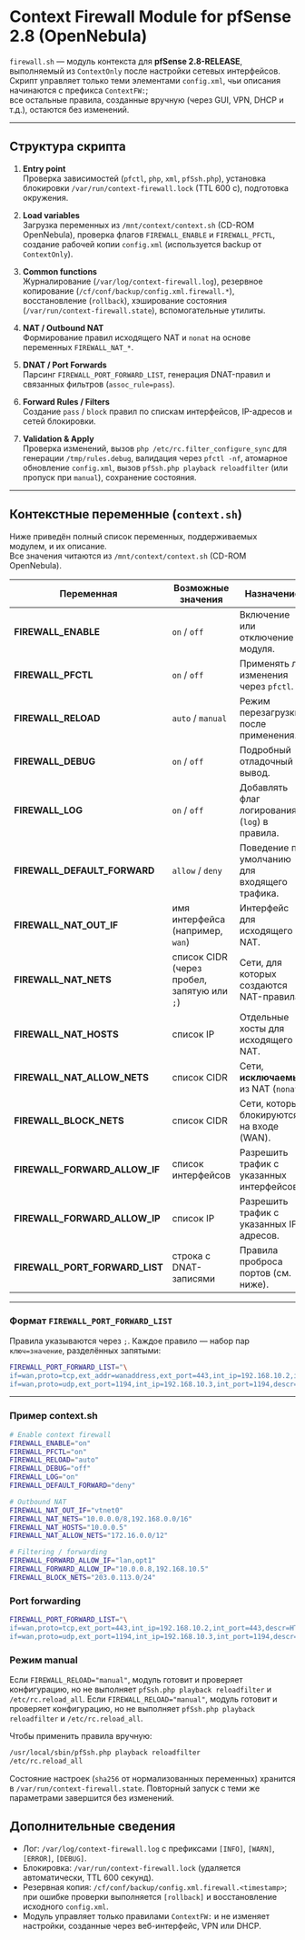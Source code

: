 # Context Firewall Module for pfSense 2.8 (OpenNebula)

`firewall.sh` — модуль контекста для **pfSense 2.8-RELEASE**, выполняемый из `ContextOnly` после настройки сетевых интерфейсов.  
Скрипт управляет только теми элементами `config.xml`, чьи описания начинаются с префикса `ContextFW:`;  
все остальные правила, созданные вручную (через GUI, VPN, DHCP и т.д.), остаются без изменений.

---

## Структура скрипта

1. **Entry point**  
   Проверка зависимостей (`pfctl`, `php`, `xml`, `pfSsh.php`), установка блокировки `/var/run/context-firewall.lock` (TTL 600 с), подготовка окружения.

2. **Load variables**  
   Загрузка переменных из `/mnt/context/context.sh` (CD-ROM OpenNebula), проверка флагов `FIREWALL_ENABLE` и `FIREWALL_PFCTL`, создание рабочей копии `config.xml` (используется backup от `ContextOnly`).

3. **Common functions**  
   Журналирование (`/var/log/context-firewall.log`), резервное копирование (`/cf/conf/backup/config.xml.firewall.*`), восстановление (`rollback`), хэширование состояния (`/var/run/context-firewall.state`), вспомогательные утилиты.

4. **NAT / Outbound NAT**  
   Формирование правил исходящего NAT и `nonat` на основе переменных `FIREWALL_NAT_*`.

5. **DNAT / Port Forwards**  
   Парсинг `FIREWALL_PORT_FORWARD_LIST`, генерация DNAT-правил и связанных фильтров (`assoc_rule=pass`).

6. **Forward Rules / Filters**  
   Создание `pass` / `block` правил по спискам интерфейсов, IP-адресов и сетей блокировки.

7. **Validation & Apply**  
   Проверка изменений, вызов `php /etc/rc.filter_configure_sync` для генерации `/tmp/rules.debug`, валидация через `pfctl -nf`, атомарное обновление `config.xml`, вызов `pfSsh.php playback reloadfilter` (или пропуск при `manual`), сохранение состояния.

---

## Контекстные переменные (`context.sh`)

Ниже приведён полный список переменных, поддерживаемых модулем, и их описание.  
Все значения читаются из `/mnt/context/context.sh` (CD-ROM OpenNebula).

| Переменная | Возможные значения | Назначение |
|-------------|--------------------|-------------|
| **FIREWALL_ENABLE** | `on` / `off` | Включение или отключение модуля. |
| **FIREWALL_PFCTL** | `on` / `off` | Применять ли изменения через `pfctl`. |
| **FIREWALL_RELOAD** | `auto` / `manual` | Режим перезагрузки после применения. |
| **FIREWALL_DEBUG** | `on` / `off` | Подробный отладочный вывод. |
| **FIREWALL_LOG** | `on` / `off` | Добавлять флаг логирования (`log`) в правила. |
| **FIREWALL_DEFAULT_FORWARD** | `allow` / `deny` | Поведение по умолчанию для входящего трафика. |
| **FIREWALL_NAT_OUT_IF** | имя интерфейса (например, `wan`) | Интерфейс для исходящего NAT. |
| **FIREWALL_NAT_NETS** | список CIDR (через пробел, запятую или `;`) | Сети, для которых создаются NAT-правила. |
| **FIREWALL_NAT_HOSTS** | список IP | Отдельные хосты для исходящего NAT. |
| **FIREWALL_NAT_ALLOW_NETS** | список CIDR | Сети, **исключаемые** из NAT (`nonat`). |
| **FIREWALL_BLOCK_NETS** | список CIDR | Сети, которые блокируются на входе (WAN). |
| **FIREWALL_FORWARD_ALLOW_IF** | список интерфейсов | Разрешить трафик с указанных интерфейсов. |
| **FIREWALL_FORWARD_ALLOW_IP** | список IP | Разрешить трафик с указанных IP-адресов. |
| **FIREWALL_PORT_FORWARD_LIST** | строка с DNAT-записями | Правила проброса портов (см. ниже). |

---

### Формат `FIREWALL_PORT_FORWARD_LIST`

Правила указываются через `;`. Каждое правило — набор пар `ключ=значение`, разделённых запятыми:

```bash
FIREWALL_PORT_FORWARD_LIST="\
if=wan,proto=tcp,ext_addr=wanaddress,ext_port=443,int_ip=192.168.10.2,int_port=443,descr=HTTPS,assoc_rule=pass;\
if=wan,proto=udp,ext_port=1194,int_ip=192.168.10.3,int_port=1194,descr=OpenVPN"
```
---

### Пример context.sh

```bash
# Enable context firewall
FIREWALL_ENABLE="on"
FIREWALL_PFCTL="on"
FIREWALL_RELOAD="auto"
FIREWALL_DEBUG="off"
FIREWALL_LOG="on"
FIREWALL_DEFAULT_FORWARD="deny"

# Outbound NAT
FIREWALL_NAT_OUT_IF="vtnet0"
FIREWALL_NAT_NETS="10.0.0.0/8,192.168.0.0/16"
FIREWALL_NAT_HOSTS="10.0.0.5"
FIREWALL_NAT_ALLOW_NETS="172.16.0.0/12"

# Filtering / forwarding
FIREWALL_FORWARD_ALLOW_IF="lan,opt1"
FIREWALL_FORWARD_ALLOW_IP="10.0.0.8,192.168.10.5"
FIREWALL_BLOCK_NETS="203.0.113.0/24"
```
### Port forwarding

```bash
FIREWALL_PORT_FORWARD_LIST="\
if=wan,proto=tcp,ext_port=443,int_ip=192.168.10.2,int_port=443,descr=HTTPS,assoc_rule=pass;\
if=wan,proto=udp,ext_port=1194,int_ip=192.168.10.3,int_port=1194,descr=OpenVPN"
```
### Режим manual

Если ```FIREWALL_RELOAD="manual"```, модуль готовит и проверяет конфигурацию,
но не выполняет ```pfSsh.php playback reloadfilter``` и ```/etc/rc.reload_all```.
Если ```FIREWALL_RELOAD="manual"```, модуль готовит и проверяет конфигурацию,
но не выполняет ```pfSsh.php playback reloadfilter``` и ```/etc/rc.reload_all```.

Чтобы применить правила вручную:

```sh
/usr/local/sbin/pfSsh.php playback reloadfilter
/etc/rc.reload_all
```
Состояние настроек (`sha256` от нормализованных переменных) хранится в `/var/run/context-firewall.state`. Повторный запуск с теми же параметрами завершится без изменений.

## Дополнительные сведения
- Лог: `/var/log/context-firewall.log` с префиксами `[INFO]`, `[WARN]`, `[ERROR]`, `[DEBUG]`.
- Блокировка: `/var/run/context-firewall.lock` (удаляется автоматически, TTL 600 секунд).
- Резервная копия: `/cf/conf/backup/config.xml.firewall.<timestamp>`; при ошибке проверки выполняется `[rollback]` и восстановление исходного `config.xml`.
- Модуль управляет только правилами `ContextFW:` и не изменяет настройки, созданные через веб-интерфейс, VPN или DHCP.